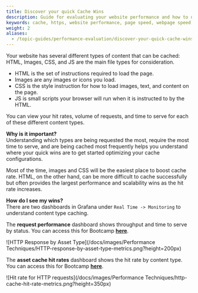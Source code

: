 ```yaml
---
title: Discover your quick Cache Wins
description: Guide for evaluating your website performance and how to use Section to make improvements.
keywords: cache, https, website performance, page speed, webpage speed, website security, content delivery network, CDN
weight: 2
aliases:
  - /topic-guides/performance-evaluation/discover-your-quick-cache-wins/
---
```


Your website has several different types of content that can be cached: HTML, Images, CSS, and JS are the main file types for consideration.

* HTML is the set of instructions required to load the page.
* Images are any images or icons you load.
* CSS is the style instruction for how to load images, text, and content on the page.
* JS is small scripts your browser will run when it is instructed to by the HTML.

You can view your hit rates, volume of requests, and time to serve for each of these different content types.

**Why is it important?** <br/>
Understanding which types are being requested the most, require the most time to serve, and are being cached most frequently helps you understand where your quick wins are to get started optimizing your cache configurations.

Most of the time, images and CSS will be the easiest place to boost cache rate. HTML, on the other hand, can be more difficult to cache successfully but often provides the largest  performance and scalability wins as the hit rate increases.

**How do I see my wins?** <br/>
There are two dashboards in Grafana under `Real Time -> Monitoring` to understand content type caching.

The **request performance** dashboard shows throughput and time to serve by status. You can access this for Bootcamp **[here](https://aperture.section.io/account/1/application/1/grafana-web)**.

![HTTP Response by Asset Type](/docs/images/Performance Techniques/HTTP-response-by-asset-type-metrics.png?height=200px)

The **asset cache hit rates** dashboard shows the hit rate by content type. You can access this for Bootcamp **[here](https://aperture.section.io/account/1/application/1/grafana-web)**.

![Hit rate for HTTP requests](/docs/images/Performance Techniques/http-cache-hit-rate-metrics.png?height=350px)
